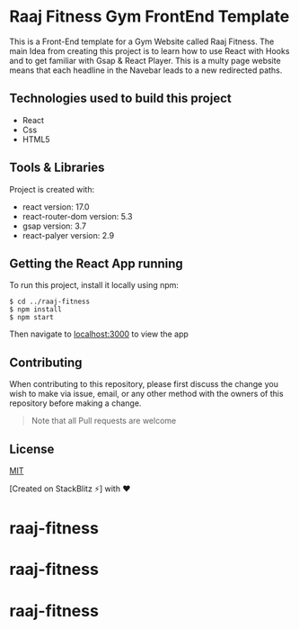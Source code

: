# Raaj Fitness Gym FrontEnd Template

This is a Front-End template for a Gym Website called Raaj Fitness. The main Idea from creating this project is to learn how to use React with Hooks and to get familiar with Gsap & React Player. This is a multy page website means that each headline in the Navebar leads to a new redirected paths.


## Technologies used to build this project

 <ul>
  <li>React</li>
  <li>Css</li>
  <li>HTML5</li>
  </ul>

## Tools & Libraries
Project is created with:
* react version: 17.0
* react-router-dom version: 5.3
* gsap version: 3.7
* react-palyer version: 2.9

## Getting the React App running

To run this project, install it locally using npm:

```
$ cd ../raaj-fitness
$ npm install
$ npm start
```
Then navigate to [localhost:3000](http://localhost:3000) to view the app

## Contributing

When contributing to this repository, please first discuss the change you wish to make via issue, email, or any other method with the owners of this repository before making a change.

>Note that all Pull requests are welcome

## License

[MIT](https://choosealicense.com/licenses/mit/)

[Created on StackBlitz ⚡️] with :heart:
# raaj-fitness
# raaj-fitness
# raaj-fitness
